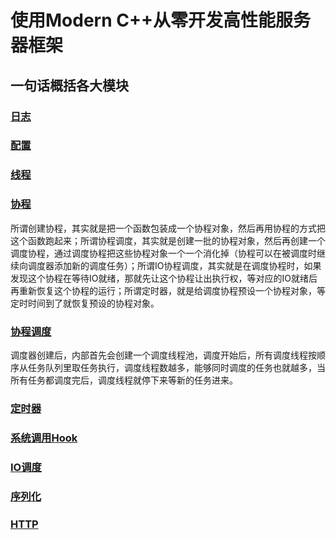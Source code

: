 # 使用Modern C++从零开发高性能服务器框架

## 一句话概括各大模块

### [日志]()

### [配置]()

### [线程]()

### [协程]()

所谓创建协程，其实就是把一个函数包装成一个协程对象，然后再用协程的方式把这个函数跑起来；所谓协程调度，其实就是创建一批的协程对象，然后再创建一个调度协程，通过调度协程把这些协程对象一个一个消化掉（协程可以在被调度时继续向调度器添加新的调度任务）；所谓IO协程调度，其实就是在调度协程时，如果发现这个协程在等待IO就绪，那就先让这个协程让出执行权，等对应的IO就绪后再重新恢复这个协程的运行；所谓定时器，就是给调度协程预设一个协程对象，等定时时间到了就恢复预设的协程对象。

### [协程调度]()
调度器创建后，内部首先会创建一个调度线程池，调度开始后，所有调度线程按顺序从任务队列里取任务执行，调度线程数越多，能够同时调度的任务也就越多，当所有任务都调度完后，调度线程就停下来等新的任务进来。
### [定时器]()

### [系统调用Hook]()

### [IO调度]()

### [序列化]()

### [HTTP]()
